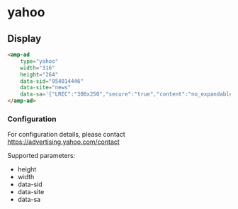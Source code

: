 <!---
Copyright 2016 The AMP HTML Authors. All Rights Reserved.

Licensed under the Apache License, Version 2.0 (the "License");
you may not use this file except in compliance with the License.
You may obtain a copy of the License at

  http://www.apache.org/licenses/LICENSE-2.0

Unless required by applicable law or agreed to in writing, software
distributed under the License is distributed on an "AS-IS" BASIS,
WITHOUT WARRANTIES OR CONDITIONS OF ANY KIND, either express or implied.
See the License for the specific language governing permissions and
limitations under the License.
-->

# yahoo

## Display

```html
<amp-ad 
    type="yahoo"
    width="316"
    height="264"
    data-sid="954014446"
    data-site="news"
    data-sa='{"LREC":"300x250","secure":"true","content":"no_expandable;"}'>
</amp-ad>
```

### Configuration

For configuration details, please contact https://advertising.yahoo.com/contact

Supported parameters:

- height
- width
- data-sid
- data-site
- data-sa